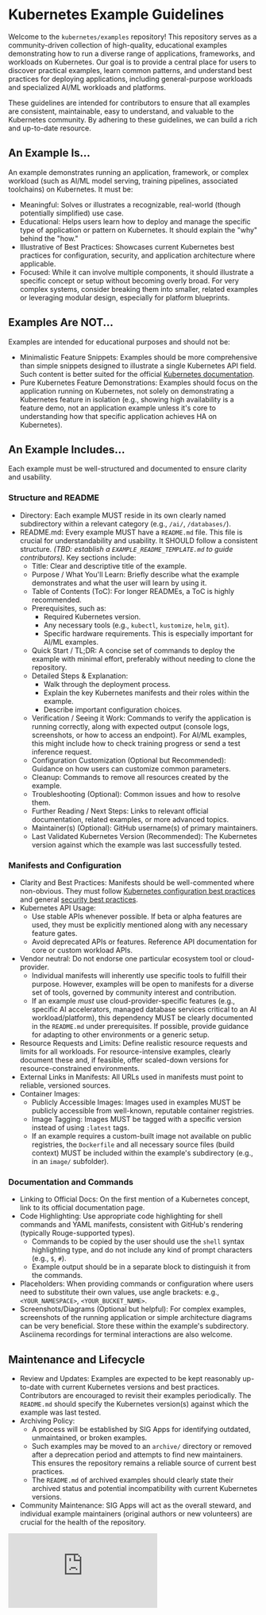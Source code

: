 # Kubernetes Example Guidelines

Welcome to the `kubernetes/examples` repository! This repository serves as a
community-driven collection of high-quality, educational examples demonstrating
how to run a diverse range of applications, frameworks, and workloads on Kubernetes.
Our goal is to provide a central place for users to discover practical examples,
learn common patterns, and understand best practices for deploying applications,
including general-purpose workloads and specialized AI/ML workloads and platforms.

These guidelines are intended for contributors to ensure that all examples are
consistent, maintainable, easy to understand, and valuable to the Kubernetes community.
By adhering to these guidelines, we can build a rich and up-to-date resource.

## An Example Is...

An example demonstrates running an application, framework, or complex workload
(such as AI/ML model serving, training pipelines, associated toolchains) on Kubernetes.
It must be:

* Meaningful: Solves or illustrates a recognizable, real-world (though potentially simplified) use case.
* Educational: Helps users learn how to deploy and manage the specific type of application
  or pattern on Kubernetes. It should explain the "why" behind the "how."
* Illustrative of Best Practices: Showcases current Kubernetes best practices for configuration,
  security, and application architecture where applicable.
* Focused: While it can involve multiple components, it should illustrate a specific concept
  or setup without becoming overly broad. For very complex systems, consider breaking them into
  smaller, related examples or leveraging modular design, especially for platform blueprints.

## Examples Are NOT...

Examples are intended for educational purposes and should not be:

* Minimalistic Feature Snippets: Examples should be more comprehensive than simple snippets
  designed to illustrate a single Kubernetes API field. Such content is better suited for
  the official [Kubernetes documentation](https://kubernetes.io/docs/home/).
* Pure Kubernetes Feature Demonstrations: Examples should focus on the application running
  on Kubernetes, not solely on demonstrating a Kubernetes feature in isolation (e.g., showing
  high availability is a feature demo, not an application example unless it's core to
  understanding how that specific application achieves HA on Kubernetes).

## An Example Includes...

Each example must be well-structured and documented to ensure clarity and usability.

### Structure and README

* Directory: Each example MUST reside in its own clearly named subdirectory within a
  relevant category (e.g., `/ai/`, `/databases/`).
* README.md: Every example MUST have a `README.md` file. This file is crucial for
  understandability and usability. It SHOULD follow a consistent structure. 
  _(TBD: establish a `EXAMPLE_README_TEMPLATE.md` to guide contributors)._ Key sections include:
    * Title: Clear and descriptive title of the example.
    * Purpose / What You'll Learn: Briefly describe what the example demonstrates and what
      the user will learn by using it.
    * Table of Contents (ToC): For longer READMEs, a ToC is highly recommended.
    * Prerequisites, such as:
        * Required Kubernetes version.
        * Any necessary tools (e.g., `kubectl`, `kustomize`, `helm`, `git`).
        * Specific hardware requirements. This is especially important for AI/ML examples.
    * Quick Start / TL;DR: A concise set of commands to deploy the example with minimal effort,
      preferably without needing to clone the repository.
    * Detailed Steps & Explanation:
        * Walk through the deployment process.
        * Explain the key Kubernetes manifests and their roles within the example.
        * Describe important configuration choices.
    * Verification / Seeing it Work: Commands to verify the application is running correctly,
      along with expected output (console logs, screenshots, or how to access an endpoint).
      For AI/ML examples, this might include how to check training progress or send a test inference request.
    * Configuration Customization (Optional but Recommended): Guidance on how users can
      customize common parameters.
    * Cleanup: Commands to remove all resources created by the example.
    * Troubleshooting (Optional): Common issues and how to resolve them.
    * Further Reading / Next Steps: Links to relevant official documentation, related
      examples, or more advanced topics.
    * Maintainer(s) (Optional): GitHub username(s) of primary maintainers.
    * Last Validated Kubernetes Version (Recommended): The Kubernetes version against
      which the example was last successfully tested.

### Manifests and Configuration

* Clarity and Best Practices: Manifests should be well-commented where non-obvious.
  They must follow [Kubernetes configuration best practices](https://kubernetes.io/docs/concepts/configuration/overview/) 
  and general [security best practices](https://kubernetes.io/docs/concepts/security/overview/).
* Kubernetes API Usage:
    * Use stable APIs whenever possible. If beta or alpha features are used, they must
      be explicitly mentioned along with any necessary feature gates.
    * Avoid deprecated APIs or features. Reference API documentation for core or custom workload APIs.
* Vendor neutral: Do not endorse one particular ecosystem tool or cloud-provider.
    * Individual manifests will inherently use specific tools to fulfill their purpose.
      However, examples will be open to manifests for a diverse set of tools, governed
      by community interest and contribution.
    * If an example *must* use cloud-provider-specific features (e.g., specific AI accelerators,
      managed database services critical to an AI workload/platform), this dependency MUST be
      clearly documented in the `README.md` under prerequisites. If possible, provide guidance
      for adapting to other environments or a generic setup.
* Resource Requests and Limits: Define realistic resource requests and limits for all
  workloads. For resource-intensive examples, clearly document these and, if feasible,
  offer scaled-down versions for resource-constrained environments.
* External Links in Manifests: All URLs used in manifests must point to reliable, versioned sources.
* Container Images:
  * Publicly Accessible Images: Images used in examples MUST be publicly accessible
    from well-known, reputable container registries.
  * Image Tagging: Images MUST be tagged with a specific version instead of using `:latest` tags.
  * If an example requires a custom-built image not available on public registries, the
    `Dockerfile` and all necessary source files (build context) MUST be included within
    the example's subdirectory (e.g., in an `image/` subfolder).

### Documentation and Commands

* Linking to Official Docs: On the first mention of a Kubernetes concept, link to its
  official documentation page.
* Code Highlighting: Use appropriate code highlighting for shell commands and YAML
  manifests, consistent with GitHub's rendering (typically Rouge-supported types).
    * Commands to be copied by the user should use the `shell` syntax highlighting type,
      and do not include any kind of prompt characters (e.g., `$`, `#`).
    * Example output should be in a separate block to distinguish it from the commands.
* Placeholders: When providing commands or configuration where users need to substitute
  their own values, use angle brackets: e.g., `<YOUR_NAMESPACE>`, `<YOUR_BUCKET_NAME>`.
* Screenshots/Diagrams (Optional but helpful): For complex examples, screenshots of the
  running application or simple architecture diagrams can be very beneficial. Store these
  within the example's subdirectory. Asciinema recordings for terminal interactions are
  also welcome.

## Maintenance and Lifecycle

* Review and Updates: Examples are expected to be kept reasonably up-to-date with current
  Kubernetes versions and best practices. Contributors are encouraged to revisit their
  examples periodically. The `README.md` should specify the Kubernetes version(s) against
  which the example was last tested.
* Archiving Policy:
    * A process will be established by SIG Apps for identifying outdated, unmaintained, or
      broken examples.
    * Such examples may be moved to an `archive/` directory or removed after a deprecation
      period and attempts to find new maintainers. This ensures the repository remains a
      reliable source of current best practices.
    * The `README.md` of archived examples should clearly state their archived status and
      potential incompatibility with current Kubernetes versions.
* Community Maintenance: SIG Apps will act as the overall steward, and individual example
  maintainers (original authors or new volunteers) are crucial for the health of the repository.


<!-- BEGIN MUNGE: GENERATED_ANALYTICS -->
[![Analytics](https://kubernetes-site.appspot.com/UA-36037335-10/GitHub/examples/guidelines.md?pixel)]()
<!-- END MUNGE: GENERATED_ANALYTICS -->
